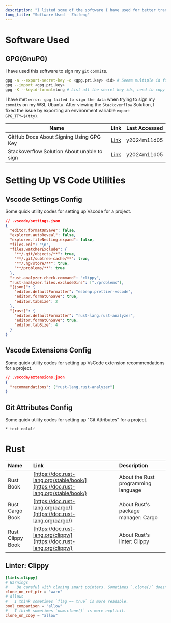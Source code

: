 ```yaml
---
description: "I listed some of the software I have used for better transparency and to be more helpful."
long_title: "Software Used - Zhifeng"
---
```


# Software Used

## GPG(GnuPG)

I have used this software to sign my `git` `commit`s.

```bash
gpg -a --export-secret-key -o <gpg.pri.key> <id> # Seems multiple id formats can work here
gpg --import <gpg.pri.key>
gpg -K --keyid-format=long # List all the secret key ids, need to copy one key's id to git config.
```

I have met `error: gpg failed to sign the data` when trying to sign my `commit`s on my WSL Ubuntu. After viewing the `Stackoverflow` Solution, I fixed the issue by exporting an environment variable `export GPG_TTY=$(tty)`.

| Name                                        |                                                       Link                                                        | Last Accessed |
| ------------------------------------------- | :---------------------------------------------------------------------------------------------------------------: | :-----------: |
| GitHub Docs About Signing Using GPG Key     | [Link](https://docs.github.com/en/authentication/managing-commit-signature-verification/generating-a-new-gpg-key) |  y2024m11d05  |
| Stackoverflow Solution About unable to sign |              [Link](https://stackoverflow.com/questions/41052538/git-error-gpg-failed-to-sign-data)               |  y2024m11d05  |

# Setting Up VS Code Utilities

## Vscode Settings Config

Some quick utility codes for setting up Vscode for a project.

```json
// .vscode/settings.json
{
  "editor.formatOnSave": false,
  "explorer.autoReveal": false,
  "explorer.fileNesting.expand": false,
  "files.eol": "\n",
  "files.watcherExclude": {
    "**/.git/objects/**": true,
    "**/.git/subtree-cache/**": true,
    "**/.hg/store/**": true,
    "**/problems/**": true
  },
  "rust-analyzer.check.command": "clippy",
  "rust-analyzer.files.excludeDirs": ["./problems"],
  "[json]": {
    "editor.defaultFormatter": "esbenp.prettier-vscode",
    "editor.formatOnSave": true,
    "editor.tabSize": 2
  },
  "[rust]": {
    "editor.defaultFormatter": "rust-lang.rust-analyzer",
    "editor.formatOnSave": true,
    "editor.tabSize": 4
  }
}
```

## Vscode Extensions Config

Some quick utility codes for setting up VsCode extension recommendations for a project.

```json
// .vscode/extensions.json
{
  "recommendations": ["rust-lang.rust-analyzer"]
}
```

## Git Attributes Config

Some quick utility codes for setting up "Git Attributes" for a project.

```text
* text eol=lf
```

# Rust

| Name             | Link                                                                             | Description                         |
| :--------------- | :------------------------------------------------------------------------------- | :---------------------------------- |
| Rust Book        | [https://doc.rust-lang.org/stable/book/](https://doc.rust-lang.org/stable/book/) | About the Rust programming language |
| Rust Cargo Book  | [https://doc.rust-lang.org/cargo/](https://doc.rust-lang.org/cargo/)             | About Rust's package manager: Cargo |
| Rust Clippy Book | [https://doc.rust-lang.org/clippy/](https://doc.rust-lang.org/clippy/)           | About Rust's linter: Clippy         |

## Linter: Clippy

```toml
[lints.clippy]
# Warnings
#    Be careful with cloning smart pointers. Sometimes `.clone()` doesn't really clone.
clone_on_ref_ptr = "warn"
# Allows
#   I think sometimes `flag == true` is more readable.
bool_comparison = "allow"
#   I think sometimes `num.clone()` is more explicit.
clone_on_copy = "allow"
```